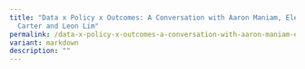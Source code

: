 ```yaml
---
title: "Data x Policy x Outcomes: A Conversation with Aaron Maniam, Eleanor
  Carter and Leon Lim"
permalink: /data-x-policy-x-outcomes-a-conversation-with-aaron-maniam-eleanor-carter-and-leon-lim/
variant: markdown
description: ""
---
```


